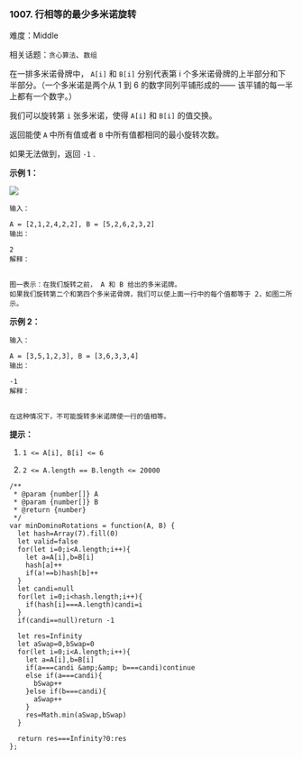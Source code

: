 ### 1007. 行相等的最少多米诺旋转

难度：Middle

相关话题：`贪心算法`、`数组`

在一排多米诺骨牌中， `A[i]`  和  `B[i]` 分别代表第 i 个多米诺骨牌的上半部分和下半部分。（一个多米诺是两个从 1 到 6 的数字同列平铺形成的&mdash;&mdash; 该平铺的每一半上都有一个数字。）



我们可以旋转第 `i` 张多米诺，使得 `A[i]`  和 `B[i]` 的值交换。



返回能使  `A`  中所有值或者  `B`  中所有值都相同的最小旋转次数。



如果无法做到，返回 `-1` .







**示例 1：** 



![](https://assets.leetcode-cn.com/aliyun-lc-upload/uploads/2019/03/08/domino.png)






```
输入：

A = [2,1,2,4,2,2], B = [5,2,6,2,3,2]
输出：

2
解释：


图一表示：在我们旋转之前， A 和 B 给出的多米诺牌。
如果我们旋转第二个和第四个多米诺骨牌，我们可以使上面一行中的每个值都等于 2，如图二所示。

```


**示例 2：** 





```
输入：

A = [3,5,1,2,3], B = [3,6,3,3,4]
输出：

-1
解释：


在这种情况下，不可能旋转多米诺牌使一行的值相等。

```






**提示：** 




1.  `1 <= A[i], B[i] <= 6` 

2.  `2 <= A.length == B.length <= 20000` 






```
/**
 * @param {number[]} A
 * @param {number[]} B
 * @return {number}
 */
var minDominoRotations = function(A, B) {
  let hash=Array(7).fill(0)
  let valid=false
  for(let i=0;i<A.length;i++){
    let a=A[i],b=B[i]
    hash[a]++
    if(a!==b)hash[b]++
  }
  let candi=null
  for(let i=0;i<hash.length;i++){
    if(hash[i]===A.length)candi=i
  }
  if(candi==null)return -1

  let res=Infinity
  let aSwap=0,bSwap=0
  for(let i=0;i<A.length;i++){
    let a=A[i],b=B[i]
    if(a===candi &amp;&amp; b===candi)continue
    else if(a===candi){
      bSwap++
    }else if(b===candi){
      aSwap++
    }
    res=Math.min(aSwap,bSwap)
  }

  return res===Infinity?0:res
};



```

